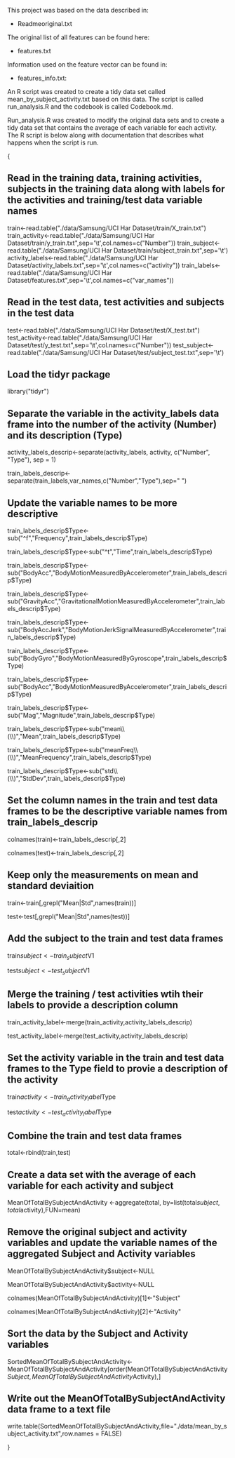 This project was based on the data described in:

- Readmeoriginal.txt

The original list of all features can be found here:

- features.txt 

Information used on the feature vector can be found in:

- features_info.txt: 

An R script was created to create a tidy data set called mean_by_subject_activity.txt based on this data.  The script is called run_analysis.R and the codebook is called Codebook.md.

Run_analysis.R was created to modify the original data sets and to create a tidy data set that contains the average of each variable for each activity. The R script is below along with documentation that describes what happens when the script is run.

{

  ## Read in the training data, training activities, subjects in the training data along with labels for the activities and training/test data variable names

  train<-read.table("./data/Samsung/UCI Har Dataset/train/X_train.txt")
  train_activity<-read.table("./data/Samsung/UCI Har Dataset/train/y_train.txt",sep='\t',col.names=c("Number"))
  train_subject<-read.table("./data/Samsung/UCI Har Dataset/train/subject_train.txt",sep='\t')
  activity_labels<-read.table("./data/Samsung/UCI Har Dataset/activity_labels.txt",sep='\t',col.names=c("activity"))
  train_labels<-read.table("./data/Samsung/UCI Har Dataset/features.txt",sep='\t',col.names=c("var_names"))

  ## Read in the test data, test activities and subjects in the test data

  test<-read.table("./data/Samsung/UCI Har Dataset/test/X_test.txt")
  test_activity<-read.table("./data/Samsung/UCI Har Dataset/test/y_test.txt",sep='\t',col.names=c("Number"))
  test_subject<-read.table("./data/Samsung/UCI Har Dataset/test/subject_test.txt",sep='\t')

  ## Load the tidyr package

  library("tidyr")
  
  ## Separate the variable in the activity_labels data frame into the number of the activity (Number) and its description (Type)

  activity_labels_descrip<-separate(activity_labels, activity, c("Number", "Type"), sep = 1)

  train_labels_descrip<-separate(train_labels,var_names,c("Number","Type"),sep=" ")

  ## Update the variable names to be more descriptive

  train_labels_descrip$Type<-sub("^f","Frequency",train_labels_descrip$Type)

  train_labels_descrip$Type<-sub("^t","Time",train_labels_descrip$Type)

  train_labels_descrip$Type<-sub("BodyAcc","BodyMotionMeasuredByAccelerometer",train_labels_descrip$Type)

  train_labels_descrip$Type<-sub("GravityAcc","GravitationalMotionMeasuredByAccelerometer",train_labels_descrip$Type)

  train_labels_descrip$Type<-sub("BodyAccJerk","BodyMotionJerkSignalMeasuredByAccelerometer",train_labels_descrip$Type)

  train_labels_descrip$Type<-sub("BodyGyro","BodyMotionMeasuredByGyroscope",train_labels_descrip$Type)

  train_labels_descrip$Type<-sub("BodyAcc","BodyMotionMeasuredByAccelerometer",train_labels_descrip$Type)

  train_labels_descrip$Type<-sub("Mag","Magnitude",train_labels_descrip$Type)

  train_labels_descrip$Type<-sub("mean\\(\\)","Mean",train_labels_descrip$Type)

  train_labels_descrip$Type<-sub("meanFreq\\(\\)","MeanFrequency",train_labels_descrip$Type)

  train_labels_descrip$Type<-sub("std\\(\\)","StdDev",train_labels_descrip$Type)

  ## Set the column names in the train and test data frames to be the descriptive variable names from train_labels_descrip

  colnames(train)<-train_labels_descrip[,2]

  colnames(test)<-train_labels_descrip[,2]

  ## Keep only the measurements on mean and standard deviaition

  train<-train[,grepl("Mean|Std",names(train))]

  test<-test[,grepl("Mean|Std",names(test))]

  ## Add the subject to the train and test data frames

  train$subject<-train_subject$V1

  test$subject<-test_subject$V1

  ## Merge the training / test activities wtih their labels to provide a description column


  train_activity_label<-merge(train_activity,activity_labels_descrip)

  test_activity_label<-merge(test_activity,activity_labels_descrip)

  ## Set the activity variable in the train and test data frames to the Type field to provie a description of the activity

  train$activity<-train_activity_label$Type

  test$activity<-test_activity_label$Type

  ## Combine the train and test data frames

  total<-rbind(train,test)

  ## Create a data set with the average of each variable for each activity and subject

  MeanOfTotalBySubjectAndActivity <-aggregate(total, by=list(total$subject,total$activity),FUN=mean)
  
  ## Remove the original subject and activity variables and update the variable names of the aggregated Subject and Activity variables

  MeanOfTotalBySubjectAndActivity$subject<-NULL

  MeanOfTotalBySubjectAndActivity$activity<-NULL

  colnames(MeanOfTotalBySubjectAndActivity)[1]<-"Subject"

  colnames(MeanOfTotalBySubjectAndActivity)[2]<-"Activity"

  ## Sort the data by the Subject and Activity variables

  SortedMeanOfTotalBySubjectAndActivity<-MeanOfTotalBySubjectAndActivity[order(MeanOfTotalBySubjectAndActivity$Subject,MeanOfTotalBySubjectAndActivity$Activity),]

  ## Write out the MeanOfTotalBySubjectAndActivity data frame to a text file
  write.table(SortedMeanOfTotalBySubjectAndActivity,file="./data/mean_by_subject_activity.txt",row.names = FALSE)

  }

